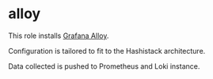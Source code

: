 # alloy

This role installs [Grafana Alloy](https://grafana.com/oss/alloy-opentelemetry-collector/).

Configuration is tailored to fit to the Hashistack architecture.

Data collected is pushed to Prometheus and Loki instance.
